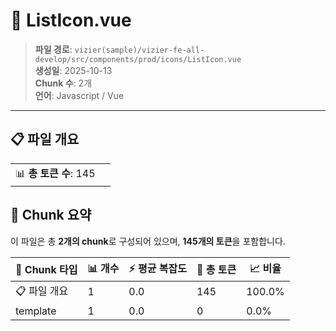 # 📄 ListIcon.vue

> **파일 경로**: `vizier(sample)/vizier-fe-all-develop/src/components/prod/icons/ListIcon.vue`  
> **생성일**: 2025-10-13  
> **Chunk 수**: 2개  
> **언어**: Javascript / Vue
---


## 📋 파일 개요

| | |
|--|--|
| 📊 **총 토큰 수**: 145 |  |






## 🧩 Chunk 요약

이 파일은 총 **2개의 chunk**로 구성되어 있으며, **145개의 토큰**을 포함합니다.

| 🧩 Chunk 타입 | 📊 개수 | ⚡ 평균 복잡도 | 📝 총 토큰 | 📈 비율 |
|---------------|--------|-------------|----------|--------|
| 📋 파일 개요 | 1 | 0.0 | 145 | 100.0% |
| template | 1 | 0.0 | 0 | 0.0% |


